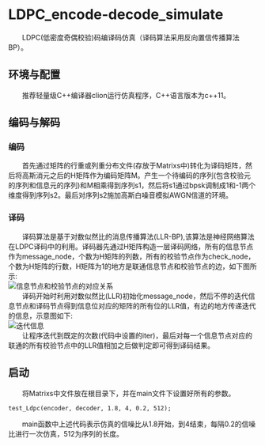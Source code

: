 # LDPC_encode-decode_simulate
&emsp;&emsp;LDPC(低密度奇偶校验)码编译码仿真（译码算法采用反向置信传播算法BP）。
## 环境与配置
&emsp;&emsp;推荐轻量级C++编译器clion运行仿真程序，C++语言版本为c++11。
## 编码与解码
### 编码
&emsp;&emsp;首先通过矩阵的行重或列重分布文件(存放于Matrixs中)转化为译码矩阵，然后将高斯消元之后的H矩阵作为编码矩阵M。产生一个待编码的序列(包含校验元的序列和信息元的序列)和M相乘得到序列s1，然后将s1通过bpsk调制成1和-1两个维度得到序列s2。最后对序列s2施加高斯白噪音模拟AWGN信道的环境。
### 译码
&emsp;&emsp;译码算法是基于对数似然比的消息传播算法(LLR-BP),该算法是神经网络算法在LDPC译码中的利用。译码器先通过H矩阵构造一层译码网络，所有的信息节点作为message_node，个数为H矩阵的列数，所有的校验节点作为check_node，个数为H矩阵的行数，H矩阵为1的地方是联通信息节点和校验节点的边，如下图所示:  
![信息节点和校验节点的对应关系](http://p9.pstatp.com/large/4a35000a5f7773a81d69)  
&emsp;&emsp;译码开始时利用对数似然比(LLR)初始化message_node，然后不停的迭代信息节点和译码节点得到信息位对应的矩阵的所有位的LLR值，有边的地方传递迭代的信息，示意图如下:  
![迭代信息](http://p1.pstatp.com/large/4a35000a5fac2ef28dfb)    
&emsp;&emsp;让程序迭代到既定的次数(代码中设置的iter)，最后对每一个信息节点对应的联通的所有校验节点中的LLR值相加之后做判定即可得到译码结果。
## 启动
&emsp;&emsp;将Matrixs中文件放在根目录下，并在main文件下设置好所有的参数。
```
test_Ldpc(encoder, decoder, 1.8, 4, 0.2, 512);
```
&emsp;&emsp;main函数中上述代码表示仿真的信噪比从1.8开始，到4结束，每隔0.2的信噪比进行一次仿真，512为序列的长度。
